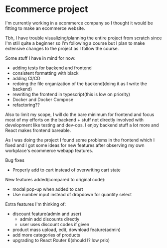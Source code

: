 # Ecommerce project

I'm currently working in a ecommerce company so I thought it would be fitting to make an ecommerce website.

Tbh, I have trouble visualizing/planning the entire project from scratch since I'm still quite a beginner so I'm following a course but I plan to make extensive changes to the project as I follow the course.

Some stuff I have in mind for now:

- adding tests for backend and frontend
- consistent formatting with black
- adding CI/CD
- redoing the file organization of the backend(doing it as I write the backend)
- rewriting the frontend in typescript(this is low on priority)
- Docker and Docker Compose
- refactoring??

Also to limit my scope, I will do the bare minimum for frontend and focus most of my efforts on the backend + stuff not directly involved with development like testing and dev-ops. I enjoy backend stuff a lot more and React makes frontend bareable.

As I was doing the project I found some problems in the frontend which I fixed and I got some ideas for new features after observing my own workplace's ecommerce webapp features.

Bug fixes

- Properly add to cart instead of overwriting cart state

New features added(compared to original code):

- modal pop-up when added to cart
- Use number input instead of dropdown for quantity select

Extra features I'm thinking of:

- discount feature(admin and user)
  - admin add discounts directly
  - user uses discount codes if given
- product mass upload, edit, download feature(admin)
- add more categories of products
- upgrading to React Router 6(should I? low prio)
